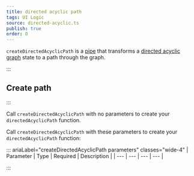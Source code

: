 ```yaml
---
title: directed acyclic path
tags: UI Logic
source: directed-acyclic.ts
publish: true
order: 0
---
```


`createDirectedAcyclicPath` is a [pipe](/docs/logic/pipes-overview) that transforms a [directed acyclic graph](/docs/logic/graph-overview) state to a path through the graph.


:::
## Create path
:::

Call `createDirectedAcyclicPath` with no parameters to create your `directedAcyclicPath` function.

Call `createDirectedAcyclicPath` with these parameters to create your `directedAcyclicPath` function:

::: ariaLabel="createDirectedAcyclicPath parameters" classes="wide-4"
| Parameter | Type | Required | Description |
| --- | --- | --- | --- |

:::

